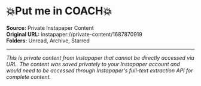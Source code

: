 # 💥Put me in COACH💥

**Source:** Private Instapaper Content  
**Original URL:** instapaper://private-content/1687870919  
**Folders:** Unread, Archive, Starred  

---

*This is private content from Instapaper that cannot be directly accessed via URL. The content was saved privately to your Instapaper account and would need to be accessed through Instapaper's full-text extraction API for complete content.*